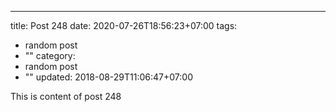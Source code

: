 ---
title: Post 248
date: 2020-07-26T18:56:23+07:00
tags:
  - random post
  - ""
category:
  - random post
  - ""
updated: 2018-08-29T11:06:47+07:00

This is content of post 248